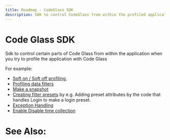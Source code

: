 ```yaml
---
title: Roadmap - CodeGlass SDK
description: SDK to control CodeGlass from within the profiled application.
---
```

# Code Glass SDK
Sdk to control certain parts of Code Glass from within the application when you try to profile the application with Code Glass

For example: 
- [Soft on / Soft off profiling](../features/ApplicationInstanceExecutionControl.md#soft-off), 
- [Profiling data filters](../features/profilingdatafiltering.md) 
- [Make a snapshot](../features/ProfilingSnapshots.md)
- [Creating filter presets](../Roadmap/FilterPreset.md) by e.g. Adding preset attributes by the code that handles Login to make a login preset.
- [Exception Handling](../Roadmap/ImprovingExceptions.md)
- [Enable Disable time collection](ExcludeFunctionTime.md)

# See Also:

